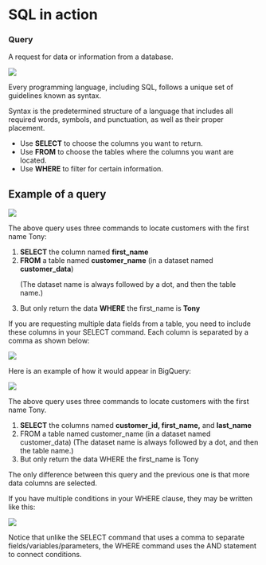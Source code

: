 <h1>SQL in action</h1>

<h3>Query</h3>
<p>A request for data or information from a database.</p>



<img src='https://i.imgur.com/XPyZIGy.png'>

<p>Every programming language, including SQL, follows a unique set of guidelines known as syntax. 
  
  Syntax is the predetermined structure of a language that includes all required words, symbols, and punctuation, as well as their proper placement.</p>


<ul>
  <li>Use <b>SELECT</b> to choose the columns you want to return.</li>
  <li>Use <b>FROM</b> to choose the tables where the columns you want are located.</li>
  <li>Use <b>WHERE</b> to filter for certain information.</li>
  </ul>


<h2><b>Example of a query</b></h2>

<img src='https://i.imgur.com/K9sxnVn.png'>

<p>The above query uses three commands to locate customers with the first name Tony: </p>

<ol>
  <li><b>SELECT</b> the column named <b>first_name</b></li>
  <li><b>FROM</b> a table named <b>customer_name</b> (in a dataset named <b>customer_data</b>)
    
(The dataset name is always followed by a dot, and then the table name.)</li>
  <li>But only return the data <b>WHERE</b> the first_name is <b>Tony</b></li>
  </ol>
  
  
  
 <p>If you are requesting multiple data fields from a table, you need to include these columns in your SELECT command. Each column is separated by a comma as shown below:</p>

<img src='https://i.imgur.com/DUZtgJe.png'>

<p>Here is an example of how it would appear in BigQuery:</p>

<img src='https://i.imgur.com/BWmklJp.png'>


<p>The above query uses three commands to locate customers with the first name Tony.</p>

<ol>
  <li><b>SELECT</b> the columns named <b>customer_id, first_name,</b> and <b>last_name</b></li>
  <li>FROM a table named customer_name (in a dataset named customer_data)
(The dataset name is always followed by a dot, and then the table name.)</li>
  <li>But only return the data WHERE the first_name is Tony</li>
</ol>

<p> The only difference between this query and the previous one is that more data columns are selected.</p>

<p>If you have multiple conditions in your WHERE clause, they may be written like this:</p>

<img src="https://i.imgur.com/w10NAvf.png">

<p>Notice that unlike the SELECT command that uses a comma to separate fields/variables/parameters, the WHERE command uses the AND statement to connect conditions.</p>
